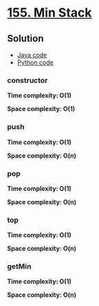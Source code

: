 # [155. Min Stack](https://leetcode.com/problems/min-stack/)

## Solution

- [Java code](https://github.com/alexengrig/leetcode/blob/main/src/main/java/dev/alexengrig/leetcode/design/_155_min_stack/MyMinStack.java)
- [Python code](https://github.com/alexengrig/leetcode/blob/main/src/main/python/design/155_min_stack/solution.py)

### constructor

**Time complexity: O(1)**

**Space complexity: O(1)**

### push

**Time complexity: O(1)**

**Space complexity: O(n)**

### pop

**Time complexity: O(1)**

**Space complexity: O(n)**

### top

**Time complexity: O(1)**

**Space complexity: O(n)**

### getMin

**Time complexity: O(1)**

**Space complexity: O(n)**
